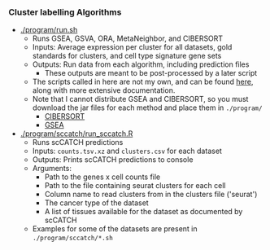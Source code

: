 ### Cluster labelling Algorithms
* [./program/run.sh](./program/run.sh)
    * Runs GSEA, GSVA, ORA, MetaNeighbor, and CIBERSORT
    * Inputs: Average expression per cluster for all datasets, gold standards 
    for clusters, and cell type signature gene sets
    * Outputs: Run data from each algorithm, including prediction files
        * These outputs are meant to be post-processed by a later script
    * The scripts called in here are not my own, and can be found 
    [here](https://github.com/jdime/scRNAseq_cell_cluster_labeling), along with
    more extensive documentation.
    * Note that I cannot distribute GSEA and CIBERSORT, so you must download 
    the jar files for each method and place them in `./program/`
        * [CIBERSORT](https://cibersort.stanford.edu/download.php)
        * [GSEA](http://software.broadinstitute.org/gsea/downloads.jsp)
* [./program/sccatch/run_sccatch.R](./program/sccatch/run_sccatch.R)
    * Runs scCATCH predictions
    * Inputs: `counts.tsv.xz` and `clusters.csv` for each dataset
    * Outputs: Prints scCATCH predictions to console
    * Arguments: 
        * Path to the genes x cell counts file 
        * Path to the file containing seurat clusters for each cell
        * Column name to read clusters from in the clusters file ('seurat')
        * The cancer type of the dataset
        * A list of tissues available for the dataset as documented by scCATCH
    * Examples for some of the datasets are present in `./program/sccatch/*.sh`